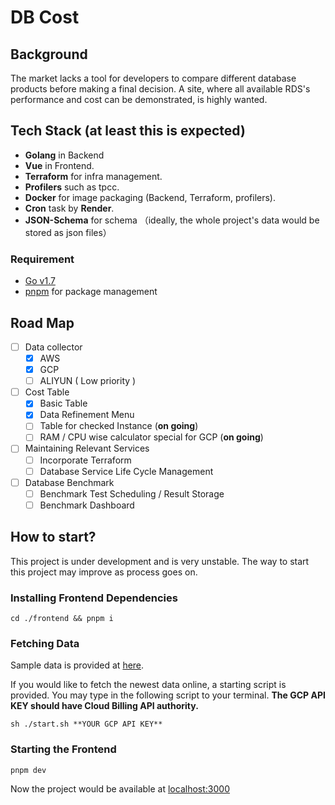 # DB Cost

## Background
The market lacks a tool for developers to compare different database products before making a final decision. A site, where all available RDS's performance and cost can be demonstrated, is highly wanted.

## Tech Stack (at least this is expected)

+ **Golang** in Backend
+ **Vue** in Frontend.
+ **Terraform** for infra management.
+ **Profilers** such as tpcc.
+ **Docker** for image packaging (Backend, Terraform, profilers).
+ **Cron** task  by **Render**.
+ **JSON-Schema** for schema （ideally, the whole project's data would be stored as json files）

### Requirement  
+ [Go v1.7](https://go.dev/dl/)
+ [pnpm](https://pnpm.io) for package management

## Road Map
* [ ] Data collector
  * [x] AWS
  * [x] GCP 
  * [ ] ALIYUN ( Low priority )
* [ ] Cost Table
  * [x] Basic Table
  * [x] Data Refinement Menu
  * [ ] Table for checked Instance (**on going**)
  * [ ] RAM / CPU wise calculator special for GCP (**on going**)
* [ ] Maintaining Relevant Services
  * [ ] Incorporate Terraform
  * [ ] Database Service Life Cycle Management
* [ ] Database Benchmark
  * [ ] Benchmark Test Scheduling / Result Storage
  * [ ] Benchmark Dashboard
## How to start?

This project is under development and is very unstable. The way to start this project may improve as process goes on.

### Installing Frontend Dependencies
```
cd ./frontend && pnpm i
```

### Fetching Data

Sample data is provided at [here](https://github.com/bytebase/dbcost/blob/main/store/data/sample.json).

If you would like to fetch the newest data online, a starting script is provided. You may type in the following script to your terminal. **The GCP API KEY should have Cloud Billing API authority.** 
```
sh ./start.sh **YOUR GCP API KEY**
```

### Starting the Frontend
```
pnpm dev
```

Now the project would be available at [localhost:3000](localhost:3000)
